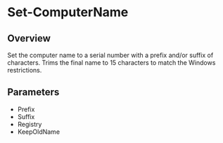 # Set-ComputerName

## Overview
Set the computer name to a serial number with a prefix and/or suffix of characters.
Trims the final name to 15 characters to match the Windows restrictions.

## Parameters
* Prefix
* Suffix
* Registry
* KeepOldName



